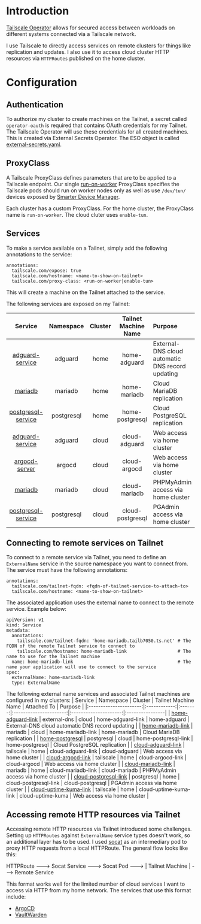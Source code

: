 # Introduction
[Tailscale Operator](https://tailscale.com/kb/1236/kubernetes-operator) allows for secured access between workloads on different systems connected via a Tailscale network.

I use Tailscale to directly access services on remote clusters for things like replication and updates. I also use it to access cloud cluster HTTP resources via `HTTPRoutes` published on the home cluster.

# Configuration
## Authentication
To authorize my cluster to create machines on the Tailnet, a secret called `operator-oauth` is required that contains OAuth credentials for my Tailnet. The Tailscale Operator will use these credentials for all created machines. This is created via External Secrets Operator. The ESO object is called [external-secrets.yaml](/manifests/network/tailscale/base/external-secrets.yaml).

## ProxyClass
A Tailscale ProxyClass defines parameters that are to be applied to a Tailscale endpoint. Our single [run-on-worker](/manifests/network/tailscale/proxyclass.yaml) ProxyClass specifies the Tailscale pods should run on worker nodes only as well as use `/dev/tun/` devices exposed by [Smarter Device Manager](/manifests/system/smarter-device-manager).

Each cluster has a custom ProxyClass. For the home cluster, the ProxyClass name is `run-on-worker`. The cloud cluter uses `enable-tun`.

## Services
To make a service available on a Tailnet, simply add the following annotations to the service: 
```
annotations:
  tailscale.com/expose: true
  tailscale.com/hostname: <name-to-show-on-tailnet>
  tailscale.com/proxy-class: <run-on-worker|enable-tun>
```
This will create a machine on the Tailnet attached to the service.

The following services are exposed on my Tailnet:

|     Service    |  Namespace  | Cluster |  Tailnet Machine Name  | Purpose                                |
|:--------------:|:-----------:|:-------:|:----------------------:|:---------------------------------------|
|[adguard-service](/manifests/apps/adguard/overlays/home/values-adguard.yaml) |adguard | home | home-adguard | External-DNS cloud automatic DNS record updating |
| [mariadb](/manifests/database/mariadb/values.yaml) | mariadb | home | home-mariadb | Cloud MariaDB replication |
| [postgresql-service](/manifests/database/postgresql/overlays/home/cluster.yaml) | postgresql | home | home-postgresql | Cloud PostgreSQL replication |
| [adguard-service](/manifests/apps/adguard/overlays/cloud/values.yaml) | adguard | cloud | cloud-adguard | Web access via home cluster |
| [argocd-server](/argocd/overlays/cloud/values.yaml) | argocd | cloud | cloud-argocd | Web access via home cluster |
| [mariadb](/manifests/database/mariadb-cloud/values.yaml) | mariadb | cloud | cloud-mariadb | PHPMyAdmin access via home cluster |
| [postgresql-service](/manifests/database/postgresql/overlays/cloud/cluster.yaml) | postgresql | cloud | cloud-postgresql | PGAdmin access via home cluster |


## Connecting to remote services on Tailnet
To connect to a remote service via Tailnet, you need to define an `ExternalName` service in the source namespace you want to connect from.  The service must have the following annotations:
```
annotations:
  tailscale.com/tailnet-fqdn: <fqdn-of-tailnet-service-to-attach-to>
  tailscale.com/hostname: <name-to-show-on-tailnet>
```

The associated application uses the external name to connect to the remote service. Example below:

```
apiVersion: v1
kind: Service
metadata:
  annotations:
    tailscale.com/tailnet-fqdn: 'home-mariadb.tailb7050.ts.net' # The FQDN of the remote Tailnet service to connect to
    tailscale.com/hostname: home-mariadb-link                   # The name to use for the Tailnet machine
  name: home-mariadb-link                                       # The name your application will use to connect to the service
spec:
  externalName: home-mariadb-link
  type: ExternalName
```

The following external name services and associated Tailnet machines are configured in my clusters:
|     Service            |  Namespace   | Cluster |  Tailnet Machine Name  |      Attached To      | Purpose         |
|:----------------------:|:------------:|:-------:|:----------------------:|:---------------------:|:----------------|
| [home-adguard-link](/manifests/network/external-dns/overlays/cloud/service.yaml) | external-dns | cloud | home-adguard-link | home-adguard | External-DNS cloud automatic DNS record updating |
| [home-mariadb-link](/manifests/database/mariadb-cloud/service.yaml) | mariadb | cloud | home-mariadb-link | home-mariadb | Cloud MariaDB replication |
| [home-postgresql](/manifests/database/postgresql/overlays/cloud/service.yaml) | postgresql | cloud | home-postgresql-link | home-postgresql | Cloud PostgreSQL replication |
| [cloud-adguard-link](/manifests/network/tailscale/overlays/home/tunnel-cloud-adguard.yaml) | tailscale | home | cloud-adguard-link | cloud-adguard | Web access via home cluster |
| [cloud-argocd-link](/manifests/network/tailscale/overlays/home/tunnel-cloud-argocd.yaml) | tailscale | home | cloud-argocd-link | cloud-argocd | Web access via home cluster |
| [cloud-mariadb-link](/manifests/database/phpmyadmin/service.yaml) | mariadb | home | cloud-mariadb-link | cloud-mariadb | PHPMyAdmin access via home cluster |
| [cloud-postgresql-link](/manifests/database/postgresql/overlays/home/service.yaml) | postgresql | home | cloud-postgresql-link | cloud-postgresql | PGAdmin access via home cluster |
| [cloud-uptime-kuma-link](/manifests/network/tailscale/overlays/home/tunnel-cloud-uptime-kuma.yaml) | tailscale | home | cloud-uptime-kuma-link | cloud-uptime-kuma | Web access via home cluster |

## Accessing remote HTTP resources via Tailnet
Accessing remote HTTP resources via Tailnet introduced some challenges. Setting up `HTTPRoutes` against `ExternalName` service types doesn't work, so an additional layer has to be used. I used [socat](https://linux.die.net/man/1/socat) as an intermediary pod to proxy HTTP requests from a local HTTPRoute. The general flow looks like this:

HTTPRoute ---> Socat Service ---> Socat Pod ---> | Tailnet Machine | ---> Remote Service

This format works well for the limited number of cloud services I want to access via HTTP from my home network. The services that use this format include:
- [ArgoCD](/manifests/network/tailscale/overlays/home/tunnel-cloud-argocd.yaml)
- [VaultWarden](/manifests/network/tailscale/overlays/home/tunnel-cloud-vaultwarden.yaml)